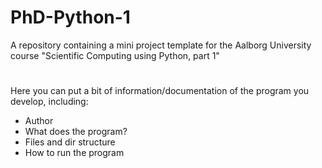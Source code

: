 # PhD-Python-1
A repository containing a mini project template for the Aalborg University course "Scientific Computing using Python, part 1"

#  
Here you can put a bit of information/documentation of the program you develop, including:

- Author
- What does the program?
- Files and dir structure
- How to run the program

